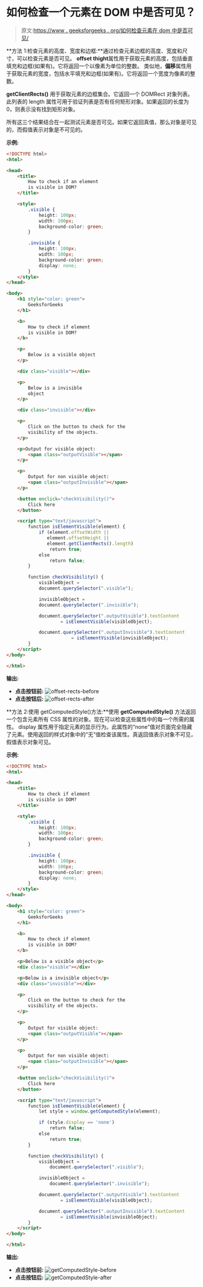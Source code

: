 # 如何检查一个元素在 DOM 中是否可见？

> 原文:[https://www . geeksforgeeks . org/如何检查元素在 dom 中是否可见/](https://www.geeksforgeeks.org/how-to-check-if-an-element-is-visible-in-dom/)

**方法 1:检查元素的高度、宽度和边框:**通过检查元素边框的高度、宽度和尺寸，可以检查元素是否可见。
**offset thight**属性用于获取元素的高度，包括垂直填充和边框(如果有)。它将返回一个以像素为单位的整数。
类似地，**偏移**属性用于获取元素的宽度，包括水平填充和边框(如果有)。它将返回一个宽度为像素的整数。

**getClientRects()** 用于获取元素的边框集合。它返回一个 DOMRect 对象列表。此列表的 length 属性可用于验证列表是否有任何矩形对象。如果返回的长度为 0，则表示没有找到矩形对象。

所有这三个结果结合在一起测试元素是否可见。如果它返回真值，那么对象是可见的，而假值表示对象是不可见的。

**示例:**

```html
<!DOCTYPE html>
<html>

<head>
    <title>
        How to check if an element
        is visible in DOM?
    </title>

    <style>
        .visible {
            height: 100px;
            width: 100px;
            background-color: green;
        }

        .invisible {
            height: 100px;
            width: 100px;
            background-color: green;
            display: none;
        }
    </style>
</head>

<body>
    <h1 style="color: green">
        GeeksforGeeks
    </h1>

    <b>
        How to check if element
        is visible in DOM?
    </b>

    <p>
        Below is a visible object
    </p>

    <div class="visible"></div>

    <p>
        Below is a invisible
        object
    </p>

    <div class="invisible"></div>

    <p>
        Click on the button to check for the
        visibility of the objects.
    </p>

    <p>Output for visible object: 
        <span class="outputVisible"></span>
    </p>

    <p>
        Output for non visible object: 
        <span class="outputInvisible"></span>
    </p>

    <button onclick="checkVisibility()">
        Click here
    </button>

    <script type="text/javascript">
        function isElementVisible(element) {
            if (element.offsetWidth || 
               element.offsetHeight || 
               element.getClientRects().length)
                return true;
            else
                return false;
        }

        function checkVisibility() {
            visibleObject = 
            document.querySelector(".visible");

            invisibleObject = 
            document.querySelector(".invisible");

            document.querySelector(".outputVisible").textContent
                    = isElementVisible(visibleObject);

            document.querySelector(".outputInvisible").textContent
                        = isElementVisible(invisibleObject);
        }
    </script>
</body>

</html>
```

**输出:**

*   **点击按钮前:**
    ![offset-rects-before](img/ea22fd2cc3d7d05efca8d4e43c062b13.png)
*   **点击按钮后:**
    ![offset-rects-after](img/8327159e7f0c89ed5b06966c3dfdd2a6.png)

**方法 2:使用 getComputedStyle()方法:**使用 **getComputedStyle()** 方法返回一个包含元素所有 CSS 属性的对象。现在可以检查这些属性中的每一个所需的属性。
display 属性用于指定元素的显示行为。此属性的“none”值对页面完全隐藏了元素。使用返回的样式对象中的“无”值检查该属性。真返回值表示对象不可见，假值表示对象可见。

**示例:**

```html
<!DOCTYPE html>
<html>

<head>
    <title>
        How to check if element
        is visible in DOM?
    </title>

    <style>
        .visible {
            height: 100px;
            width: 100px;
            background-color: green;
        }

        .invisible {
            height: 100px;
            width: 100px;
            background-color: green;
            display: none;
        }
    </style>
</head>

<body>
    <h1 style="color: green">
        GeeksforGeeks
    </h1>

    <b>
        How to check if element
        is visible in DOM?
    </b>

    <p>Below is a visible object</p>
    <div class="visible"></div>

    <p>Below is a invisible object</p>
    <div class="invisible"></div>

    <p>
        Click on the button to check for the
        visibility of the objects.
    </p>

    <p>
        Output for visible object: 
        <span class="outputVisible"></span>
    </p>

    <p>
        Output for non visible object: 
        <span class="outputInvisible"></span>
    </p>

    <button onclick="checkVisibility()">
        Click here
    </button>

    <script type="text/javascript">
        function isElementVisible(element) {
            let style = window.getComputedStyle(element);

            if (style.display == 'none') 
                return false;
            else
                return true;
        }

        function checkVisibility() {
            visibleObject = 
                document.querySelector(".visible");

            invisibleObject = 
                document.querySelector(".invisible");

            document.querySelector(".outputVisible").textContent
                    = isElementVisible(visibleObject);

            document.querySelector(".outputInvisible").textContent
                    = isElementVisible(invisibleObject);
        }
    </script>
</body>

</html>
```

**输出:**

*   **点击按钮前:**
    ![getComputedStyle-before](img/a21d4e994d6bb17060c68c3fd692c72e.png)
*   **点击按钮后:**
    ![getComputedStyle-after](img/fb6ceb421cad1de20aed5c6d716dc1cf.png)